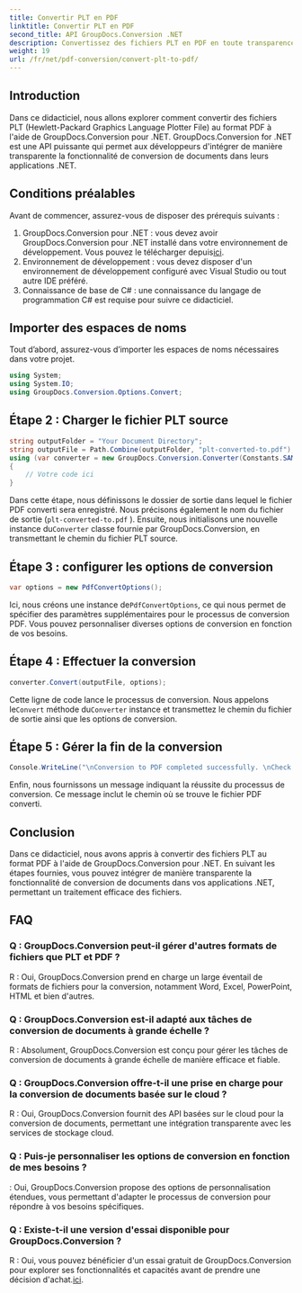 ```yaml
---
title: Convertir PLT en PDF
linktitle: Convertir PLT en PDF
second_title: API GroupDocs.Conversion .NET
description: Convertissez des fichiers PLT en PDF en toute transparence à l'aide de GroupDocs.Conversion pour .NET. Intégrez sans effort la fonctionnalité de conversion de documents dans vos applications .NET.
weight: 19
url: /fr/net/pdf-conversion/convert-plt-to-pdf/
---
```

## Introduction
Dans ce didacticiel, nous allons explorer comment convertir des fichiers PLT (Hewlett-Packard Graphics Language Plotter File) au format PDF à l'aide de GroupDocs.Conversion pour .NET. GroupDocs.Conversion for .NET est une API puissante qui permet aux développeurs d'intégrer de manière transparente la fonctionnalité de conversion de documents dans leurs applications .NET.
## Conditions préalables
Avant de commencer, assurez-vous de disposer des prérequis suivants :
1.  GroupDocs.Conversion pour .NET : vous devez avoir GroupDocs.Conversion pour .NET installé dans votre environnement de développement. Vous pouvez le télécharger depuis[ici](https://releases.groupdocs.com/conversion/net/).
2. Environnement de développement : vous devez disposer d'un environnement de développement configuré avec Visual Studio ou tout autre IDE préféré.
3. Connaissance de base de C# : une connaissance du langage de programmation C# est requise pour suivre ce didacticiel.

## Importer des espaces de noms
Tout d’abord, assurez-vous d’importer les espaces de noms nécessaires dans votre projet.

```csharp
using System;
using System.IO;
using GroupDocs.Conversion.Options.Convert;
```

## Étape 2 : Charger le fichier PLT source
```csharp
string outputFolder = "Your Document Directory";
string outputFile = Path.Combine(outputFolder, "plt-converted-to.pdf");
using (var converter = new GroupDocs.Conversion.Converter(Constants.SAMPLE_PLT))
{
    // Votre code ici
}
```
Dans cette étape, nous définissons le dossier de sortie dans lequel le fichier PDF converti sera enregistré. Nous précisons également le nom du fichier de sortie (`plt-converted-to.pdf` ). Ensuite, nous initialisons une nouvelle instance du`Converter` classe fournie par GroupDocs.Conversion, en transmettant le chemin du fichier PLT source.
## Étape 3 : configurer les options de conversion
```csharp
var options = new PdfConvertOptions();
```
 Ici, nous créons une instance de`PdfConvertOptions`, ce qui nous permet de spécifier des paramètres supplémentaires pour le processus de conversion PDF. Vous pouvez personnaliser diverses options de conversion en fonction de vos besoins.
## Étape 4 : Effectuer la conversion
```csharp
converter.Convert(outputFile, options);
```
 Cette ligne de code lance le processus de conversion. Nous appelons le`Convert` méthode du`Converter` instance et transmettez le chemin du fichier de sortie ainsi que les options de conversion.
## Étape 5 : Gérer la fin de la conversion
```csharp
Console.WriteLine("\nConversion to PDF completed successfully. \nCheck output in {0}", outputFolder);
```
Enfin, nous fournissons un message indiquant la réussite du processus de conversion. Ce message inclut le chemin où se trouve le fichier PDF converti.

## Conclusion
Dans ce didacticiel, nous avons appris à convertir des fichiers PLT au format PDF à l'aide de GroupDocs.Conversion pour .NET. En suivant les étapes fournies, vous pouvez intégrer de manière transparente la fonctionnalité de conversion de documents dans vos applications .NET, permettant un traitement efficace des fichiers.
## FAQ

### Q : GroupDocs.Conversion peut-il gérer d'autres formats de fichiers que PLT et PDF ?

R : Oui, GroupDocs.Conversion prend en charge un large éventail de formats de fichiers pour la conversion, notamment Word, Excel, PowerPoint, HTML et bien d'autres.

### Q : GroupDocs.Conversion est-il adapté aux tâches de conversion de documents à grande échelle ?

R : Absolument, GroupDocs.Conversion est conçu pour gérer les tâches de conversion de documents à grande échelle de manière efficace et fiable.

### Q : GroupDocs.Conversion offre-t-il une prise en charge pour la conversion de documents basée sur le cloud ?

R : Oui, GroupDocs.Conversion fournit des API basées sur le cloud pour la conversion de documents, permettant une intégration transparente avec les services de stockage cloud.

### Q : Puis-je personnaliser les options de conversion en fonction de mes besoins ?

: Oui, GroupDocs.Conversion propose des options de personnalisation étendues, vous permettant d'adapter le processus de conversion pour répondre à vos besoins spécifiques.

### Q : Existe-t-il une version d'essai disponible pour GroupDocs.Conversion ?

 R : Oui, vous pouvez bénéficier d'un essai gratuit de GroupDocs.Conversion pour explorer ses fonctionnalités et capacités avant de prendre une décision d'achat.[ici](https://releases.groupdocs.com/).